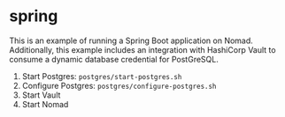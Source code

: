# spring

This is an example of running a Spring Boot application on Nomad. Additionally, this example includes an integration with HashiCorp Vault to consume a dynamic database credential for PostGreSQL.

1. Start Postgres: `postgres/start-postgres.sh`
1. Configure Postgres: `postgres/configure-postgres.sh`
1. Start Vault
1. Start Nomad
